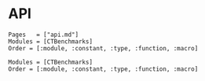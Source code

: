 # API

```@index
Pages   = ["api.md"]
Modules = [CTBenchmarks]
Order = [:module, :constant, :type, :function, :macro]
```

```@autodocs
Modules = [CTBenchmarks]
Order = [:module, :constant, :type, :function, :macro]
```
